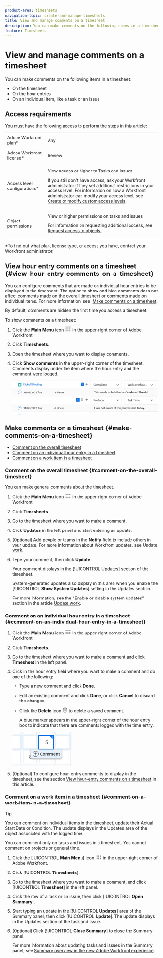 ```yaml
---
product-area: timesheets
navigation-topic: create-and-manage-timesheets
title: View and manage comments on a timesheet
description: You can make comments on the following items in a timesheet - EDIT ME.
feature: Timesheets
---
```


# View and manage comments on a timesheet

You can make comments on the following items in a timesheet:

* On the timesheet
* On the hour entries 
* On an individual item, like a task or an issue

## Access requirements

You must have the following access to perform the steps in this article:

<table style="table-layout:auto"> 
 <col> 
 <col> 
 <tbody> 
  <tr> 
   <td role="rowheader">Adobe Workfront plan*</td> 
   <td> <p>Any</p> </td> 
  </tr> 
  <tr> 
   <td role="rowheader">Adobe Workfront license*</td> 
   <td> <p>Review </p> </td> 
  </tr> 
  <tr> 
   <td role="rowheader">Access level configurations*</td> 
   <td> <p>View access or higher to Tasks and Issues</p> <p>If you still don't have access, ask your Workfront administrator if they set additional restrictions in your access level. For information on how a Workfront administrator can modify your access level, see <a href="../../administration-and-setup/add-users/configure-and-grant-access/create-modify-access-levels.md" class="MCXref xref">Create or modify custom access levels</a>.</p> </td> 
  </tr> 
  <tr> 
   <td role="rowheader">Object permissions</td> 
   <td> <p>View or higher permissions on tasks and issues</p> <p>For information on requesting additional access, see <a href="../../workfront-basics/grant-and-request-access-to-objects/request-access.md" class="MCXref xref">Request access to objects </a>.</p> </td> 
  </tr> 
 </tbody> 
</table>

&#42;To find out what plan, license type, or access you have, contact your Workfront administrator.

## View hour entry comments on a timesheet {#view-hour-entry-comments-on-a-timesheet}

You can configure comments that are made on individual hour entries to be displayed in the timesheet. The option to show and hide comments does not affect comments made on the overall timesheet or comments made on individual items. For more information, see&nbsp; [Make comments on a timesheet](#make-comments-on-a-timesheet).

By default, comments are hidden the first time you access a timesheet.

To show comments on a timesheet:

1. Click the **Main Menu** icon ![](assets/main-menu-icon.png) in the upper-right corner of Adobe Workfront.

1. Click **Timesheets**.
1. Open the timesheet where you want to display comments.
1. Click **Show comments** in the upper-right corner of the timesheet.
   Comments display under the item where the hour entry and the comment were logged.

   ![](assets/comments-expanded-under-tasks-redesigned-timesheet.png)


## Make comments on a timesheet {#make-comments-on-a-timesheet}

* [Comment on the overall timesheet](#comment-on-the-overall-timesheet) 
* [Comment on an individual hour entry in a timesheet](#comment-on-an-individual-hour-entry-in-a-timesheet) 
* [Comment on a work item in a timesheet](#comment-on-a-work-item-in-a-timesheet)

### Comment on the overall timesheet {#comment-on-the-overall-timesheet}

You can make general comments about the timesheet.

1. Click the **Main Menu** icon ![](assets/main-menu-icon.png) in the upper-right corner of Adobe Workfront.

1. Click **Timesheets**.
1. Go to the timesheet where you want to make a comment.
1. Click **Updates** in the left panel and start entering an update.
1. (Optional) Add people or teams in the **Notify** field to include others in your update. For more information about Workfront updates, see [Update work](../../workfront-basics/updating-work-items-and-viewing-updates/update-work.md).
1. Type your comment, then click **Update**.

   Your comment displays in the [!UICONTROL Updates] section of the timesheet.

   System-generated updates also display in this area when you enable the [!UICONTROL **Show System Updates**] setting in the Updates section. 

   For more information, see the "Enable or disable system updates" section in the article [Update work](/help/quicksilver/workfront-basics/updating-work-items-and-viewing-updates/update-work.md). 

### Comment on an individual hour entry in a timesheet {#comment-on-an-individual-hour-entry-in-a-timesheet}

1. Click the **Main Menu** icon ![](assets/main-menu-icon.png) in the upper-right corner of Adobe Workfront.

1. Click **Timesheets**.
1. Go to the timesheet where you want to make a comment and click **Timesheet** in the left panel.
1. Click in the hour entry field where you want to make a comment and do one of the following:

   * Type a new comment and click **Done**.
   * Edit an existing comment and click **Done**, or click **Cancel** to discard the changes.
   * Click the **Delete** icon ![](assets/delete.png) to delete a saved comment.
   
      A blue marker appears in the upper-right corner of the hour entry box to indicate that there are comments logged with the time entry.

   ![](assets/commment-button-on-hour-log-redesigned-timesheet.png)

1. (Optional) To configure hour-entry comments to display in the timesheet, see the section [View hour-entry comments on a timesheet](#view-hour-entry-comments-on-a-timesheet) in this article.

### Comment on a work item in a timesheet {#comment-on-a-work-item-in-a-timesheet}

>[!TIP]
>
>You can comment on individual items in the timesheet, update their Actual Start Date or Condition. The update displays in the Updates area of the object associated with the logged time.


You can comment only on tasks and issues in a timesheet. You cannot comment on projects or general time. 

1. Click the [!UICONTROL **Main Menu**] icon ![](assets/main-menu-icon.png) in the upper-right corner of Adobe Workfront.
1. Click [!UICONTROL **Timesheets**].
1. Go to the timesheet where you want to make a comment, and click [!UICONTROL **Timesheet**] in the left panel.
1. Click the row of a task or an issue, then click [!UICONTROL **Open Summary**]. 
1. Start typing an update in the [!UICONTROL **Updates**] area of the Summary panel, then click [!UICONTROL **Update**].
The update displays in the Updates section of the task and issue.
1. (Optional) Click [!UICONTROL **Close Summary**] to close the Summary panel. 

   For more information about updating tasks and issues in the Summary panel, see [Summary overview in the new Adobe Workfront experience](../../workfront-basics/the-new-workfront-experience/summary-overview.md).


